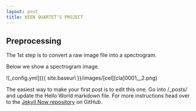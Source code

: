 ```yaml
---
layout: post
title: KEEN QUARTET'S PROJECT
---
```


## Preprocessing 

The 1st step is to convert a raw image file into a spectrogram.

Below we show a spectrogram image.

![_config.yml]({{ site.baseurl }}/images/[cel][cla]0001__2.png)

The easiest way to make your first post is to edit this one. Go into /_posts/ and update the Hello World markdown file. For more instructions head over to the [Jekyll Now repository](https://github.com/barryclark/jekyll-now) on GitHub.
